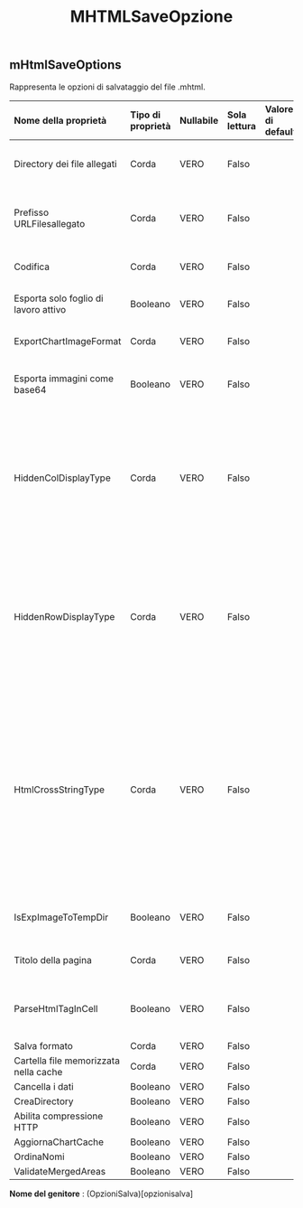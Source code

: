 ﻿---
title: MHTMLSaveOpzione
second_title: Aspose.Cells Cloud Documen
type: docs
url: /it/specification/model/mhtmlsaveoptions/
description: "Aspose.Cells Specifica del modello cloud: MHTmlSaveOptions. Gestisci facilmente Excel e altri fogli di calcolo con funzionalità come apertura, generazione, modifica, divisione, unione, confronto e conversione"
weight: 50
---
## **mHtmlSaveOptions**

 Rappresenta le opzioni di salvataggio del file .mhtml.

| Nome della proprietà| Tipo di proprietà| Nullabile| Sola lettura| Valore di default| Descrizione|
|:- |:- |:- |:- |:- |:- |
| Directory dei file allegati| Corda| VERO| Falso|| La directory in cui verranno salvati i file allegati. Solo per il salvataggio nel flusso html.|
| Prefisso URLFilesallegato| Corda| VERO| Falso||Specificare il prefisso URL dei file allegati come l'immagine nel file html. Solo per il salvataggio nel flusso html.|
| Codifica| Corda| VERO| Falso|| Se non impostato, utilizza Encoding.UTF8 come tipo di codifica predefinito.|
| Esporta solo foglio di lavoro attivo| Booleano| VERO| Falso|| Indica se esportare l'intera cartella di lavoro in un file html.|
| ExportChartImageFormat| Corda| VERO| Falso|| Ottieni o imposta il formato dell'immagine della carta prima dell'esportazione|
| Esporta immagini come base64| Booleano| VERO| Falso|| Specifica se le immagini vengono salvate in formato Base64 su HTML, MHTML o EPUB.|
| HiddenColDisplayType| Corda| VERO| Falso|| Colonna nascosta (la larghezza di questa colonna è 0) in Excel, prima di salvarla in formato html, se HtmlHiddenColDisplayType è "Rimuovi", la colonna nascosta non verrebbe emessa, se il valore è "Nascosto", la colonna verrebbe emessa, ma era nascosto, il valore predefinito è "Nascosto"|
| HiddenRowDisplayType| Corda| VERO| Falso||Riga nascosta (l'altezza di questa riga è 0) in Excel, prima di salvarla in formato html, se HtmlHiddenRowDisplayType è "Rimuovi", la riga nascosta non verrebbe emessa, se il valore è "Nascosto", la riga verrebbe emessa, ma era nascosto, il valore predefinito è "Nascosto"|
| HtmlCrossStringType| Corda| VERO| Falso|| Indica se una stringa incrociata verrà visualizzata allo stesso modo di MS Excel quando si salva un file Excel in formato html. Per impostazione predefinita, il valore è Default, quindi, per le stringhe tra celle, c'è poca differenza tra i file html creati da Aspose.Cells e MS Excel. Ma le prestazioni per la creazione di file html di grandi dimensioni, impostando il valore su Cross sarebbero molte volte più veloci rispetto a impostandolo su Predefinito o Fit2Cell.|
| IsExpImageToTempDir| Booleano| VERO| Falso|| Indica se esportare i file di immagine nella directory temporanea. Solo per il salvataggio nel flusso html.|
| Titolo della pagina| Corda| VERO| Falso||Il titolo della pagina html. Solo per il salvataggio nel flusso html.|
| ParseHtmlTagInCell| Booleano| VERO| Falso|| Analizza il tag html nella cella, ad esempio, come valore della cella o come tag html, il valore predefinito è true|
| Salva formato| Corda| VERO| Falso|||
| Cartella file memorizzata nella cache| Corda| VERO| Falso|||
| Cancella i dati| Booleano| VERO| Falso|||
| CreaDirectory| Booleano| VERO| Falso|||
| Abilita compressione HTTP| Booleano| VERO| Falso|||
| AggiornaChartCache| Booleano| VERO| Falso|||
|OrdinaNomi| Booleano| VERO| Falso|||
| ValidateMergedAreas| Booleano| VERO| Falso|||

**Nome del genitore** : (OpzioniSalva)[opzionisalva]
